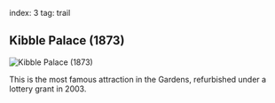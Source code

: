 index: 3
tag: trail

## Kibble Palace (1873)

![Kibble Palace (1873)](kibble-palace.jpg)

This is the most famous attraction in the Gardens, refurbished
under a lottery grant in 2003.
